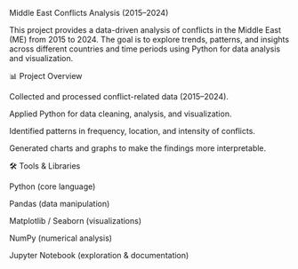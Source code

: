 Middle East Conflicts Analysis (2015–2024)

This project provides a data-driven analysis of conflicts in the Middle East (ME) from 2015 to 2024.
The goal is to explore trends, patterns, and insights across different countries and time periods using Python for data analysis and visualization.

📊 Project Overview

Collected and processed conflict-related data (2015–2024).

Applied Python for data cleaning, analysis, and visualization.

Identified patterns in frequency, location, and intensity of conflicts.

Generated charts and graphs to make the findings more interpretable.

🛠️ Tools & Libraries

Python (core language)

Pandas (data manipulation)

Matplotlib / Seaborn (visualizations)

NumPy (numerical analysis)

Jupyter Notebook (exploration & documentation)